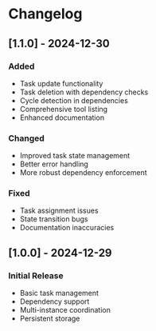 # Changelog

## [1.1.0] - 2024-12-30
### Added
- Task update functionality
- Task deletion with dependency checks
- Cycle detection in dependencies
- Comprehensive tool listing
- Enhanced documentation

### Changed
- Improved task state management
- Better error handling
- More robust dependency enforcement

### Fixed
- Task assignment issues
- State transition bugs
- Documentation inaccuracies

## [1.0.0] - 2024-12-29
### Initial Release
- Basic task management
- Dependency support
- Multi-instance coordination
- Persistent storage